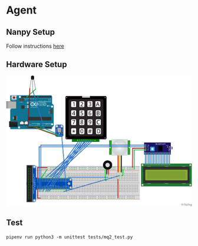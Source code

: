 # Agent

## Nanpy Setup
Follow instructions [here](http://nanpy.github.io/#how-to-build-and-install)

## Hardware Setup

![](diagrams/hardware_setup.png)

## Test
```
pipenv run python3 -m unittest tests/mq2_test.py
```
